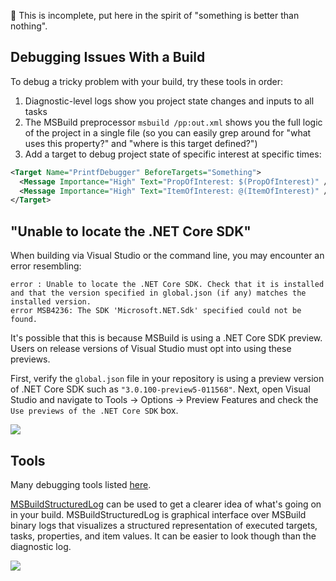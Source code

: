 📝 This is incomplete, put here in the spirit of "something is better than nothing".

## Debugging Issues With a Build

To debug a tricky problem with your build, try these tools in order:

1. Diagnostic-level logs show you project state changes and inputs to all tasks
2. The MSBuild preprocessor `msbuild /pp:out.xml` shows you the full logic of the project in a single file (so you can easily grep around for "what uses this property?" and "where is this target defined?")
3. Add a target to debug project state of specific interest at specific times:
```xml
<Target Name="PrintfDebugger" BeforeTargets="Something">
  <Message Importance="High" Text="PropOfInterest: $(PropOfInterest)" />
  <Message Importance="High" Text="ItemOfInterest: @(ItemOfInterest)" />
</Target>
```

## "Unable to locate the .NET Core SDK"
When building via Visual Studio or the command line, you may encounter an error resembling:
```
error : Unable to locate the .NET Core SDK. Check that it is installed and that the version specified in global.json (if any) matches the installed version.
error MSB4236: The SDK 'Microsoft.NET.Sdk' specified could not be found.
```
It's possible that this is because MSBuild is using a .NET Core SDK preview. Users on release versions of Visual Studio must opt into using these previews.

First, verify the `global.json` file in your repository is using a preview version of .NET Core SDK such as `"3.0.100-preview5-011568"`. Next, open Visual Studio and navigate to Tools -> Options -> Preview Features and check the `Use previews of the .NET Core SDK` box.

![](https://user-images.githubusercontent.com/3347530/59614580-a795c900-90e6-11e9-8981-0fdbd08d42bd.png)

## Tools
Many debugging tools listed [here](https://github.com/Microsoft/msbuild/blob/master/documentation/wiki/MSBuild-Resources.md#tools).

[MSBuildStructuredLog](https://github.com/KirillOsenkov/MSBuildStructuredLog) can be used to get a clearer idea of what's going on in your build. MSBuildStructuredLog is graphical interface over MSBuild binary logs that visualizes a structured representation of executed targets, tasks, properties, and item values. It can be easier to look though than the diagnostic log.

![](https://raw.githubusercontent.com/KirillOsenkov/MSBuildStructuredLog/master/docs/Screenshot1.png)
